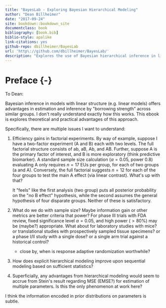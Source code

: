```yaml
--- 
title: "BayesLab - Exploring Bayesian Hierarchical Modeling"
author: "Dean Billheimer"
date: "2017-09-24"
site: bookdown::bookdown_site
documentclass: book
bibliography: [book.bib]
biblio-style: apalike
link-citations: yes
github-repo: dbillheimer/BayesLab
url: 'http\://github.com/dbillheimer/BayesLab/'
description: "Explores the use of Bayesian hierarchical inference in linear models."
---
```


# Preface {-}

To Dean:

Bayesian inference in models with linear structure (e.g. linear models) offers
advantages in estimation and inference by "borrowing strength" across similar
groups.  I don't really understand exactly how this works. This ebook is
explores theoretical and practical advantages of this approach.

Specifically, there are multiple issues I want to understand:

1. Efficiency gains in factorial experiments.
By way of example, suppose I have a two-factor experiment (A and B) each
with two levels.  The full factorial structure consists of ab, aB, Ab, and
AB.  Further, suppose A is the primary factor of interest, and B is more
exploratory (think predictive biomarker).  A standard sample size calculation
($\alpha = 0.05$, power 0.8) evaluating A only requires $n=17$ EUs per group,
for each of two groups (a and A).  Conversely, the full factorial suggests
$n=12$ for each of the four groups to test the main A effect (via linear
contrast).  What's up with that?

	It "feels" like the first analysis (two group) puts all posterior
	probability on the "no B effect" hypothesis, while the second assumes the
	general hypothesis of four disparate groups. Neither of these is satisfactory.

2. What do we do with sample size?  Maybe information gain or other metrics are
   better criteria that power?  For phase III trials with FDA review, fixed
   significance level $\alpha = 0.05$, and high power ($> 80$\%) may be (maybe?)
   appropriate. What about for laboratory studies with mice? or translational
   studies with prospectively sampled tissue specimens? or a phase I/II study
   with a single dose? or a single arm trial against a historical control?

	- close by, when is response adaptive randomization worthwhile?


3. How does explicit hierarchical modeling improve upon sequential modeling
   based on sufficient statistics?

4. Superficially, any advantages from hierarchical modeling would seem to accrue
   from Stein's result regarding MSE (EMSE?) for estimation of multiple
   parameters.  Is this the only phenomenon at work here?


I think the information encoded in prior distributions on parameters is subtle.
